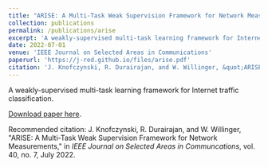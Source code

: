 ```yaml
---
title: "ARISE: A Multi-Task Weak Supervision Framework for Network Measurements"
collection: publications
permalink: /publications/arise
excerpt: 'A weakly-supervised multi-task learning framework for Internet traffic classification.'
date: 2022-07-01
venue: 'IEEE Journal on Selected Areas in Communications'
paperurl: 'https://j-red.github.io/files/arise.pdf'
citation: 'J. Knofczynski, R. Durairajan, and W. Willinger, &quot;ARISE: A Multi-Task Weak Supervision Framework for Network Measurements,&quot; in <i>IEEE Journal on Selected Areas in Communcations</i>, vol. 40, no. 7, July 2022.'
---
```

A weakly-supervised multi-task learning framework for Internet traffic classification.

[Download paper here](https://j-red.github.io/files/arise.pdf).

Recommended citation: J. Knofczynski, R. Durairajan, and W. Willinger, "ARISE: A Multi-Task Weak Supervision Framework for Network Measurements," in <i>IEEE Journal on Selected Areas in Communcations</i>, vol. 40, no. 7, July 2022.

